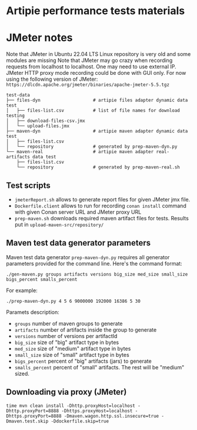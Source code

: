 # Artipie performance tests materials

# JMeter notes

Note that JMeter in Ubuntu 22.04 LTS Linux repository is very old and some modules are missing
Note that JMeter may go crazy when recording requests from localhost to localhost. One may need to use external IP.
JMeter HTTP proxy mode recording could be done with GUI only.
For now using the following version of JMeter:
`https://dlcdn.apache.org/jmeter/binaries/apache-jmeter-5.5.tgz`


```
test-data
├── files-dyn                    # artipie files adapter dynamic data test
│   ├── files-list.csv           # list of file names for download testing
│   ├── download-files-csv.jmx
│   └── upload-files.jmx
├── maven-dyn                    # artipie maven adapter dynamic data test
│   ├── files-list.csv
│   └── repository               # generated by prep-maven-dyn.py
└── maven-real                   # artipie maven adapter real-artifacts data test
    ├── files-list.csv
    └── repository               # generated by prep-maven-real.sh
```

## Test scripts

 - `jmeterReport.sh` allows to generate report files for given JMeter jmx file.
 - `Dockerfile.client` allows to run for recording `conan install` command with given Conan server URL and JMeter proxy URL
 - `prep-maven.sh` downloads required maven artifact files for tests. Results put in `upload-maven-src/repository/`

## Maven test data generator parameters

Maven test data generator `prep-maven-dyn.py` requires all generator parameters provided for the command line. Here's the command format:
```
./gen-maven.py groups artifacts versions big_size med_size small_size bigs_percent smalls_percent
```
For example:
```
./prep-maven-dyn.py 4 5 6 9000000 192000 16386 5 30
```
Paramets description:
- `groups` number of maven groups to generate 
- `artifacts` number of artifacts inside the group to generate
- `versions` number of versions per artifactId
- `big_size` size of "big" artifact type in bytes
- `med_size` size of "medium" artifact type in bytes
- `small_size` size of "small" artifact type in bytes
- `bigs_percent` percent of "big" artifacts (jars) to generate
- `smalls_percent` percent of "small" artifacts. The rest will be "medium" sized.

## Downloading via proxy (JMeter)

```
time mvn clean install -Dhttp.proxyHost=localhost -Dhttp.proxyPort=8888 -Dhttps.proxyHost=localhost -Dhttps.proxyPort=8888 -Dmaven.wagon.http.ssl.insecure=true -Dmaven.test.skip -Ddockerfile.skip=true
```
